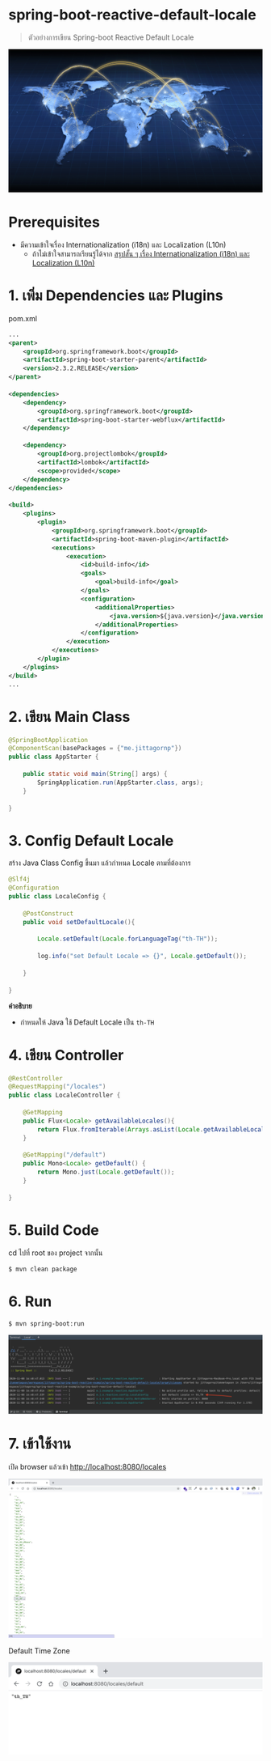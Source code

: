 # spring-boot-reactive-default-locale

> ตัวอย่างการเขียน Spring-boot Reactive Default Locale 

![](./localization.jpg)

# Prerequisites

- มีความเข้าใจเรื่อง Internationalization (i18n) และ Localization (L10n) 
   - ถ้าไม่เข้าใจสามารถเรียนรู้ได้จาก [สรุปสั้น ๆ เรื่อง Internationalization (i18n) และ Localization (L10n)](https://www.jittagornp.me/blog/short-summary-of-i18n-L10n/)

# 1. เพิ่ม Dependencies และ Plugins 

pom.xml 
``` xml
...
<parent>
    <groupId>org.springframework.boot</groupId>
    <artifactId>spring-boot-starter-parent</artifactId>
    <version>2.3.2.RELEASE</version>
</parent>

<dependencies>
    <dependency>
        <groupId>org.springframework.boot</groupId>
        <artifactId>spring-boot-starter-webflux</artifactId>
    </dependency>

    <dependency>
        <groupId>org.projectlombok</groupId>
        <artifactId>lombok</artifactId>
        <scope>provided</scope>
    </dependency>
</dependencies>

<build>
    <plugins>
        <plugin>
            <groupId>org.springframework.boot</groupId>
            <artifactId>spring-boot-maven-plugin</artifactId>
            <executions>        
                <execution>            
                    <id>build-info</id>            
                    <goals>                
                        <goal>build-info</goal>            
                    </goals>        
                    <configuration>                
                        <additionalProperties>                    
                            <java.version>${java.version}</java.version>                                   
                        </additionalProperties>            
                    </configuration>        
                </execution>    
            </executions>
        </plugin>
    </plugins>
</build>
...
```

# 2. เขียน Main Class 

``` java
@SpringBootApplication
@ComponentScan(basePackages = {"me.jittagornp"})
public class AppStarter {

    public static void main(String[] args) {
        SpringApplication.run(AppStarter.class, args);
    }

}
```

# 3. Config Default Locale 

สร้าง Java Class Config ขึ้นมา แล้วกำหนด Locale ตามที่ต้องการ

```java
@Slf4j
@Configuration
public class LocaleConfig {

    @PostConstruct
    public void setDefaultLocale(){

        Locale.setDefault(Locale.forLanguageTag("th-TH"));

        log.info("set Default Locale => {}", Locale.getDefault());

    }

}
```

**คำอธิบาย**

- กำหนดให้ Java ใช้ Default Locale เป็น `th-TH`

# 4. เขียน Controller
``` java
@RestController
@RequestMapping("/locales")
public class LocaleController {

    @GetMapping
    public Flux<Locale> getAvailableLocales(){
        return Flux.fromIterable(Arrays.asList(Locale.getAvailableLocales()));
    }

    @GetMapping("/default")
    public Mono<Locale> getDefault() {
        return Mono.just(Locale.getDefault());
    }

}
```

# 5. Build Code
cd ไปที่ root ของ project จากนั้น  
``` sh
$ mvn clean package
```

# 6. Run 
``` sh 
$ mvn spring-boot:run
```

![](./console.png) 

# 7. เข้าใช้งาน

เปิด browser แล้วเข้า [http://localhost:8080/locales](http://localhost:8080/locales)

![](./available-locales.png)

Default Time Zone

![](./default-locale.png)

